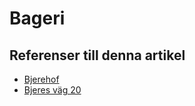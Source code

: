 # Bageri

## Referenser till denna artikel

* [Bjerehof](bjerehof)
* [Bjeres väg 20](bjeres%20väg%2020)
